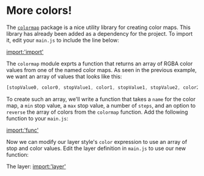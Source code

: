 # More colors!

The [`colormap`](https://www.npmjs.com/package/colormap) package is a nice utility library for creating color maps.  This library has already been added as a dependency for the project.  To import it, edit your `main.js` to include the line below:

[import:'import'](../../../src/en/examples/cog/colormap.js)

The `colormap` module exprts a function that returns an array of RGBA color values from one of the named color maps.  As seen in the previous example, we want an array of values that looks like this:

```js
[stopValue0, color0, stopValue1, color1, stopValue1, stopValue2, color2, ...]
```

To create such an array, we'll write a function that takes a `name` for the color map, a `min` stop value, a `max` stop value, a number of `steps`, and an option to `reverse` the array of colors from the `colormap` function.  Add the following function to your `main.js`:

[import:'func'](../../../src/en/examples/cog/colormap.js)

Now we can modify our layer style's `color` expression to use an array of stop and color values.  Edit the layer definition in `main.js` to use our new function:

The layer:
[import:'layer'](../../../src/en/examples/cog/colormap.js)
